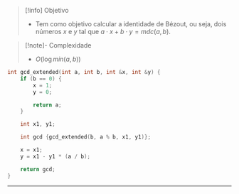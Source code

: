 > [!info] Objetivo
> - Tem como objetivo calcular a identidade de Bézout, ou seja, dois números $x$ e $y$ tal que $a \cdot x + b \cdot y = mdc(a, b)$.

> [!note]- Complexidade
> - $O(\log min(a, b))$ 

```cpp
int gcd_extended(int a, int b, int &x, int &y) {
    if (b == 0) {
        x = 1;
        y = 0;

        return a;
    }

    int x1, y1;

    int gcd {gcd_extended(b, a % b, x1, y1)};

    x = x1;
    y = x1 - y1 * (a / b);

    return gcd;
}
```

---
